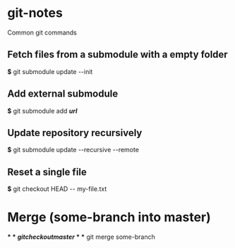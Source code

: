 # git-notes
Common git commands

## Fetch files from a submodule with a empty folder
**$** git submodule update --init

## Add external submodule
**$** git submodule add _**url**_

## Update repository recursively
**$** git submodule update --recursive --remote

## Reset a single file
**$** git checkout HEAD -- my-file.txt

# Merge (some-branch into master)
**$** git checkout master
**$** git merge some-branch
